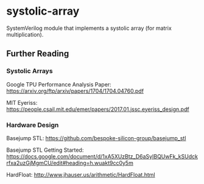 # systolic-array
SystemVerilog module that implements a systolic array (for matrix multiplication).

## Further Reading

### Systolic Arrays
Google TPU Performance Analysis Paper: https://arxiv.org/ftp/arxiv/papers/1704/1704.04760.pdf

MIT Eyeriss: https://people.csail.mit.edu/emer/papers/2017.01.jssc.eyeriss_design.pdf

### Hardware Design

Basejump STL: https://github.com/bespoke-silicon-group/basejump_stl

Basejump STL Getting Started: https://docs.google.com/document/d/1xA5XUzBtz_D6aSyIBQUwFk_kSUdckrfxa2uzGjMgmCU/edit#heading=h.wuakt9cc0y5m

HardFloat: http://www.jhauser.us/arithmetic/HardFloat.html


